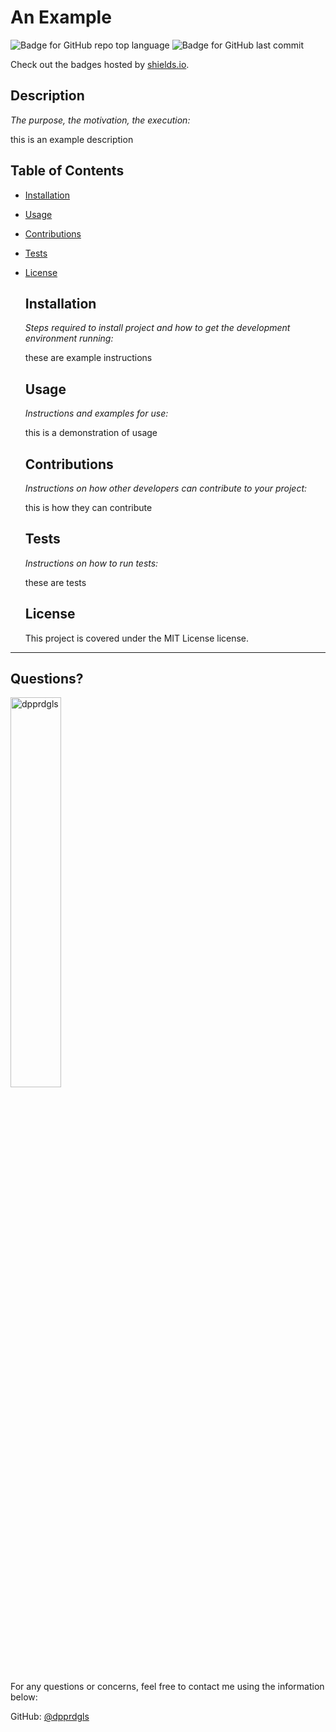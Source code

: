 # An Example

  
  ![Badge for GitHub repo top language](https://img.shields.io/github/languages/top/dpprdgls/ReadMe-Generator?style=flat&logo=appveyor) ![Badge for GitHub last commit](https://img.shields.io/github/last-commit/dpprdgls/ReadMe-Generator?style=flat&logo=appveyor)
  
  Check out the badges hosted by [shields.io](https://shields.io/).


  ## Description

  *The purpose, the motivation, the execution:*

  this is an example description

  ## Table of Contents
  * [Installation](#installation)
  * [Usage](#usage)
  * [Contributions](#contributions)
  * [Tests](#tests)
  * [License](#license)
    
    ## Installation
    
    *Steps required to install project and how to get the development environment running:*
    
    these are example instructions
    
    ## Usage
    
    *Instructions and examples for use:*
    
    this is a demonstration of usage
    
    ## Contributions
    
    *Instructions on how other developers can contribute to your project:*
    
    this is how they can contribute
    
    ## Tests
    
    *Instructions on how to run tests:*
    
    these are tests
    
    ## License
    
    This project is covered under the MIT License license.
  ---

  ## Questions? 

  <img src="https://avatars.githubusercontent.com/u/74167696?v=4" alt="dpprdgls" width="40%" />

  For any questions or concerns, feel free to contact me using the information below:
  
  GitHub: [@dpprdgls](https://api.github.com/users/dpprdgls)

  